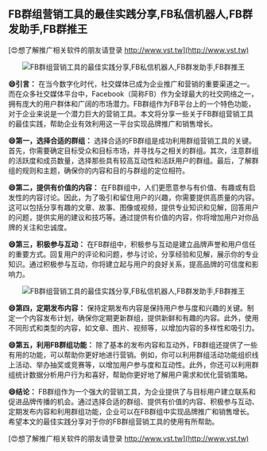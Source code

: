 ## **FB群组营销工具的最佳实践分享,FB私信机器人,FB群发助手,FB群推王**

[😍想了解推广相关软件的朋友请登录 http://www.vst.tw](http://www.vst.tw)

 <center><img src="https://vst.tw/MP4/tuiguang/png/4.png" alt="FB群组营销工具的最佳实践分享,FB私信机器人,FB群发助手,FB群推王"></center>

**😄引言：**
在当今数字化时代，社交媒体已成为企业推广和营销的重要渠道之一。而在众多社交媒体平台中，Facebook（简称FB）作为全球最大的社交网络之一，拥有庞大的用户群体和广阔的市场潜力。FB群组作为FB平台上的一个特色功能，对于企业来说是一个潜力巨大的营销工具。本文将分享一些关于FB群组营销工具的最佳实践，帮助企业有效利用这一平台实现品牌推广和销售增长。

**😄第一，选择合适的群组：**
选择合适的FB群组是成功利用群组营销工具的关键。首先，你需要确定目标受众和目标市场，并寻找与之相关的群组。其次，注意群组的活跃度和成员数量，选择那些具有较高互动性和活跃用户的群组。最后，了解群组的规则和主题，确保你的内容和目的与群组的定位相符。

**😄第二，提供有价值的内容：**
在FB群组中，人们更愿意参与有价值、有趣或有启发性的内容讨论。因此，为了吸引和留住用户的兴趣，你需要提供高质量的内容。这可以包括分享有趣的文章、故事、图像或视频，提供专业知识和见解，回答用户的问题，提供实用的建议和技巧等。通过提供有价值的内容，你将增加用户对你品牌的关注和忠诚度。

**😄第三，积极参与互动：**
在FB群组中，积极参与互动是建立品牌声誉和用户信任的重要方式。回复用户的评论和问题，参与讨论，分享经验和见解，展示你的专业知识。通过积极参与互动，你将建立起与用户的良好关系，提高品牌的可信度和影响力。

 <center><img src="https://vst.tw/MP4/tuiguang/png/6.png" alt="FB群组营销工具的最佳实践分享,FB私信机器人,FB群发助手,FB群推王"></center>

**😄第四，定期发布内容：**
保持定期发布内容是保持用户参与度和兴趣的关键。制定一个内容发布计划，确保你定期更新群组，提供新鲜和有趣的内容。此外，使用不同形式和类型的内容，如文章、图片、视频等，以增加内容的多样性和吸引力。

**😄第五，利用FB群组功能：**
除了基本的发布内容和互动外，FB群组还提供了一些有用的功能，可以帮助你更好地进行营销。例如，你可以利用群组活动功能组织线上活动、举办抽奖或竞赛等，以增加用户参与度和互动性。此外，你还可以利用群组统计数据分析用户行为和喜好，帮助你更好地了解用户需求和优化营销策略。

**😄结论：**
FB群组作为一个强大的营销工具，为企业提供了与目标用户建立联系和促进品牌传播的机会。通过选择合适的群组、提供有价值的内容、积极参与互动、定期发布内容和利用群组功能，企业可以在FB群组中实现品牌推广和销售增长。希望本文的最佳实践分享对于你的FB群组营销工具的使用有所帮助。

[😍想了解推广相关软件的朋友请登录 http://www.vst.tw](http://www.vst.tw)



